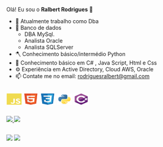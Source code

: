 Olá! Eu sou o **Ralbert Rodrigues** 👋

- 🔨 Atualmente trabalho como Dba
- 🌱 Banco de dados
    - DBA MySql.
    - Analista Oracle
    - Analista SQLServer
- 🪓 Conhecimento básico/intermédio Python
- 🔑 Conhecimento básico em C# , Java Script, Html e Css
-  ⚙ Experiência em Active Directory, Cloud AWS, Oracle
- 📫 Contate me no email: rodriguesralbert@gmail.com


<div style="display: inline_block"><br>
  <img align="center" alt="Ral-Js" height="30" width="40" src="https://raw.githubusercontent.com/devicons/devicon/master/icons/javascript/javascript-plain.svg">
  <img align="center" alt="Ral-HTML" height="30" width="40" src="https://raw.githubusercontent.com/devicons/devicon/master/icons/html5/html5-original.svg">
  <img align="center" alt="Ral-CSS" height="30" width="40" src="https://raw.githubusercontent.com/devicons/devicon/master/icons/css3/css3-original.svg">
  <img align="center" alt="Ral-Python" height="30" width="40" src="https://raw.githubusercontent.com/devicons/devicon/master/icons/python/python-original.svg">
  <img align="center" alt="Ral-Csharp" height="30" width="40" src="https://raw.githubusercontent.com/devicons/devicon/master/icons/csharp/csharp-original.svg">

 
</div>

##
 
<div>
  <a href="https://github.com/Ralbert88">
  <img height="180em" src="https://github-readme-stats.vercel.app/api?username=Ralbert88&show_icons=true&theme=dracula&include_all_commits=true&count_private=true"/>
  <img height="180em" src="https://github-readme-stats.vercel.app/api/top-langs/?username=Ralbert88&layout=compact&langs_count=7&theme=dracula"/>
</div>

  
  ##
 
<div> 

  <a href="https://instagram.com/ralbinha" target="_blank"><img src="https://img.shields.io/badge/-Instagram-%23E4405F?style=for-the-badge&logo=instagram&logoColor=white" target="_blank"></a>
  <a href="https://www.linkedin.com/in/ralbert-rodrigues/" target="_blank"><img src="https://img.shields.io/badge/-LinkedIn-%230077B5?style=for-the-badge&logo=linkedin&logoColor=white" target="_blank"></a> 
 
 
</div>
  
